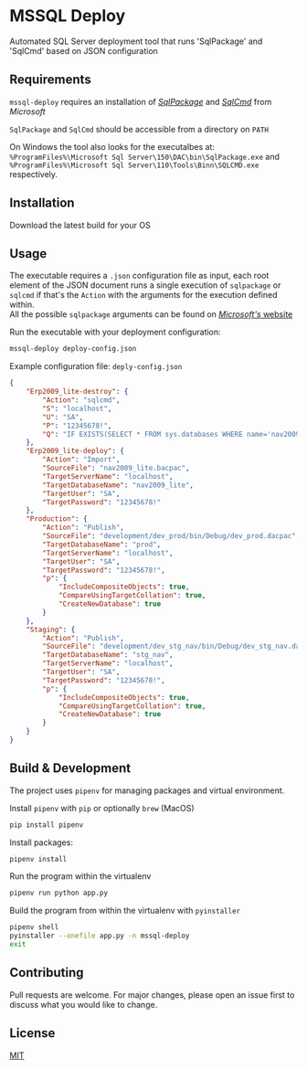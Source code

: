# MSSQL Deploy
Automated SQL Server deployment tool that runs 'SqlPackage' and 'SqlCmd' based on JSON configuration 

## Requirements

`mssql-deploy` requires an installation of [_SqlPackage_](https://docs.microsoft.com/en-us/sql/tools/sqlpackage-download?view=sql-server-2017) and [_SqlCmd_](https://docs.microsoft.com/en-us/sql/tools/sqlcmd-utility?view=sql-server-2017)
from _Microsoft_

`SqlPackage` and `SqlCmd` should be accessible from a directory on `PATH`

On Windows the tool also looks for the executalbes at:  
`%ProgramFiles%\Microsoft Sql Server\150\DAC\bin\SqlPackage.exe` and  
`%ProgramFiles%\Microsoft Sql Server\110\Tools\Binn\SQLCMD.exe` respectively.

## Installation

Download the latest build for your OS

## Usage

The executable requires a `.json` configuration file as input,
each root element of the JSON document runs a single execution of `sqlpackage` or `sqlcmd` if that's the `Action`
with the arguments for the execution defined within.  
All the possible `sqlpackage` arguments can be found on [_Microsoft's_ website](https://docs.microsoft.com/en-us/sql/tools/sqlpackage?view=sql-server-2017)

Run the executable with your deployment configuration:

```bash
mssql-deploy deploy-config.json
```

Example configuration file: `deply-config.json`

```json
{
    "Erp2009_lite-destroy": {
        "Action": "sqlcmd",
        "S": "localhost",
        "U": "SA",
        "P": "12345678!",
        "Q": "IF EXISTS(SELECT * FROM sys.databases WHERE name='nav2009_lite') BEGIN ALTER DATABASE [nav2009_lite] SET SINGLE_USER WITH ROLLBACK IMMEDIATE; DROP DATABASE [nav2009_lite]; END"
    },
    "Erp2009_lite-deploy": {
        "Action": "Import",
        "SourceFile": "nav2009_lite.bacpac",
        "TargetServerName": "localhost",
        "TargetDatabaseName": "nav2009_lite",
        "TargetUser": "SA",
        "TargetPassword": "12345678!"
    },
    "Production": {
        "Action": "Publish",
        "SourceFile": "development/dev_prod/bin/Debug/dev_prod.dacpac",
        "TargetDatabaseName": "prod",
        "TargetServerName": "localhost",
        "TargetUser": "SA",
        "TargetPassword": "12345678!",
        "p": {
            "IncludeCompositeObjects": true,
            "CompareUsingTargetCollation": true,
            "CreateNewDatabase": true
        }
    },
    "Staging": {
        "Action": "Publish",
        "SourceFile": "development/dev_stg_nav/bin/Debug/dev_stg_nav.dacpac",
        "TargetDatabaseName": "stg_nav",
        "TargetServerName": "localhost",
        "TargetUser": "SA",
        "TargetPassword": "12345678!",
        "p": {
            "IncludeCompositeObjects": true,
            "CompareUsingTargetCollation": true,
            "CreateNewDatabase": true
        }
    }
}
```

## Build & Development
The project uses `pipenv` for managing packages and virtual environment.

Install `pipenv` with `pip` or optionally `brew` (MacOS)
```bash
pip install pipenv
```

Install packages:
```bash
pipenv install
```

Run the program within the virtualenv
```bash
pipenv run python app.py
```

Build the program from within the virtualenv with `pyinstaller`
```bash
pipenv shell
pyinstaller --onefile app.py -n mssql-deploy
exit
```

## Contributing
Pull requests are welcome. For major changes, please open an issue first to discuss what you would like to change.

## License
[MIT](https://choosealicense.com/licenses/mit/)
